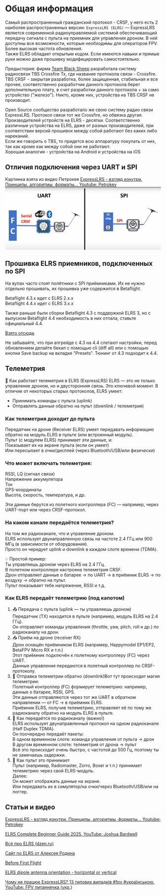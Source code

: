 # Общая информация
Самый распространенный гражданский протокол - CRSF, у него есть 2 наиболее распространенных версии:
`ExpressLRS (ELRS)` — ExpressLRS является современной радиоуправляемой системой обеспечивающий передачу сигнала с пульта на приемник для управления дроном. В ней доступны все возможности, которые необходимы для операторов FPV. Более высокая частота обновления.  
Также ELRS обладает открытым кодом. Если имеются навыки и прямые руки можно даже прошивку модифицировать самостоятельно.

Предыстория: фирма [Team Blaсk Sheep](https://www.team-blacksheep.com/) разработала систему радиосвязи TBS Crossfire Tx, где название протокола связи - Crossfire.   
TBS CRSF - закрытая разработка, более защищенная, стабильная и все прочее, соответственно разработчик данного протокола берет дополнительную плату, в счет разработки данного протокола + за само устройство ("железо"). Никто, кроме них, устройства на TBS CRSF не производит.  

Open Source сообщество разработало же свою систему радио связи ExpressLRS. Протокол связи тот же Crossfire, но обвязка другая.  
Производителей устройств на ELRS - десятки.
Соответственно различные устройства на ELRS, даже от разных производителей, при соответствии версий прошивок между собой работают без каких либо нареканий.   
Если же говорить о TBS, то придется всю аппаратуру покупать от них, так как кроме как между собой они не работают.  
Хорошая аналогия - устройства на Android и устройства на iOS

## Отличия подключения через UART и  SPI
Картинка взята из видео Петрокея [ExpressLRS - взгляд изнутри. Принципы, алгоритмы, форматы... Youtube: Petrokey](https://www.youtube.com/watch?v=WoXPkvHTBi4)   
![](UART_vs_SPI.png)

## Прошивка ELRS приемников, подключенных по SPI
На вупах часто стоят полётники с SPI приёмниками. Их не нужно отдельно прошивать, их прошивка уже содержится в Betaflight.
 
Betaflight 4.3.x идет с ELRS 2.x.x  
Betaflight 4.4.x идет с ELRS 3.x.x  

Также раньше были сборки Betaflight 4.3 с поддержкой ELRS 3, но с выпуском Betaflight 4.4 необходимость в них отпала, ставьте официальный 4.4.

[Взято отсюда](https://www.expresslrs.org/hardware/spi-receivers/).

Не забывайте, что при апгрейде с 4.3 на 4.4 слетают настройки, перед обновлением делайте бекап с помощью cli (diff all) или с помощью кнопки Save backup на вкладке "Presets". Тюнинг от 4.3 подходит к 4.4.

## Телеметрия
📡 Как работает телеметрия в ELRS (ExpressLRS)
ELRS — это не только управление дроном, но и двусторонняя связь. Это ключевой момент. В отличие от некоторых старых протоколов, ELRS умеет:  
- Принимать команды с пульта (uplink)  
- Отправлять данные обратно на пульт (downlink / телеметрия)  

### Как телеметрия доходит до пульта
Передатчик на дроне (Receiver ELRS) умеет передавать информацию обратно на модуль ELRS в пульте (или встроенный модуль).  
Пульт (с модулем ELRS) принимает эти данные, и:  
Показывает их на экране пульта (если он умеет)  
Или пересылает в очки/дисплей (через Bluetooth/USB/или физически)

### Что может включать телеметрия:
RSSI, LQ (сигнал связи)  
Напряжение аккумулятора  
Ток  
GPS-координаты  
Высота, скорость, температура, и др.  

Эти данные берутся из полетного контроллера (FC) — например, через UART-порт или через CRSF-протокол.  

### На каком канале передаётся телеметрия?
На том же радиоканале, что и управление дроном.  
ELRS использует двунаправленную связь на частоте 2.4 ГГц или 900 МГц (в зависимости от оборудования).  
Просто он чередует uplink и downlink в каждом слоте времени (TDMA).  

💡 Простой пример:  
Ты управляешь дроном через ELRS на 2.4 ГГц.  
В полетном контроллере настроена телеметрия CRSF.  
Дрон отправляет данные о батарее → по UART → в приёмник ELRS → по воздуху → обратно на пульт.  
Пульт показывает тебе напряжение, RSSI и т.д.  

### Как ELRS передаёт телеметрию (под капотом)
1. 📤 Передача с пульта (uplink — ты управляешь дроном)  
Передатчик (TX) находится в пульте (например, модуль ELRS на 2.4 ГГц).  
Он отправляет команды управления (throttle, yaw, pitch, roll и др.) по радиоканалу на дрон.  
2. 📥 Приём на дроне (receiver RX)  
Дрон оснащён приёмником ELRS (например, Happymodel EP1/EP2, BetaFPV Micro RX и т.п.)  
Этот приёмник подключён к полетному контроллеру (FC) через UART.  
Данные управления передаются в полетный контроллер по CRSF-протоколу.  
3. 📡 Отправка телеметрии обратно (downlink)Вот тут происходит магия телеметрии:  
Полетный контроллер (FC) формирует телеметрию: например, данные о батарее, RSSI, GPS.  
Эти данные отправляются через тот же UART в обратном направлении — от FC → в приёмник ELRS.  
Приёмник ELRS, получив телеметрию, отправляет её по тому же радиоканалу обратно на модуль ELRS в пульте.  
4. 📶 Как передаётся по радиоканалу (важно!)  
ELRS использует двунаправленный протокол на одном радиоканале (Half Duplex TDMA).  
Он поочередно передаёт пакеты:  
В одном временном слоте: команда управления от пульта → дрон  
В другом временном слоте: телеметрия от дрона → пульт  
Всё это происходит очень быстро, с частотой до 500 Гц, поэтому ты не замечаешь задержки.  
5. 🧾 Как пульт это принимает  
Пульт (например, Radiomaster, Zorro, Boxer и т.п.) принимает телеметрию через свой ELRS-модуль.  
Далее:  
Он может отображать данные на экране.  
Или передавать их в симулятор/на очки/через Bluetooth/USB/или на логгер.  

## Статьи и видео
[ExpressLRS - взгляд изнутри. Принципы, алгоритмы, форматы... Youtube: Petrokey](https://www.youtube.com/watch?v=WoXPkvHTBi4)  

[ELRS Complete Beginner Guide 2025. YouTube: Joshua Bardwell](https://www.youtube.com/watch?v=N0ajKoef3qs)

[Всё про ELRS (dzen.ru)](https://dzen.ru/a/ZiC61ueuLzUoSm3_)  

[Сайт по ELRS от Алексея Родина](https://expresslrs.ru/)

[Before First Flight](https://www.expresslrs.org/quick-start/pre-1stflight/)  

[ELRS dipole antenna orientation - horizontal or vertical](https://intofpv.com/t-elrs-dipole-antenna-orientation-horizontal-or-vertical)

[Чому не працює ExpressLRS? 13 типових випадків #fpv #українською. YouTube: FPV питаннячка (укр.)](https://www.youtube.com/watch?v=ffJMgkCRWZk)



